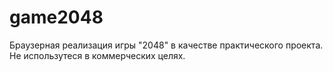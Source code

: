 # game2048
Браузерная реализация игры "2048" в качестве практического проекта.
Не использутеся в коммерческих целях.
